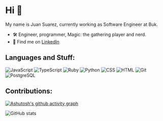 # Hi 👋

My name is Juan Suarez, currently working as Software Engineer at Buk.

- 🛠️ Engineer, programmer, Magic: the gathering player and nerd.
- 🔗 Find me on [LinkedIn](https://www.linkedin.com/in/juansuva)


## Languages and Stuff:
![JavaScript](https://img.shields.io/badge/JavaScript-F7DF1E?logo=javascript&logoColor=black)
![TypeScript](https://img.shields.io/badge/TypeScript-007ACC?logo=typescript&logoColor=white)
![Ruby](https://img.shields.io/badge/Ruby-CC342D?logo=ruby&logoColor=white)
![Python](https://img.shields.io/badge/Python-3776AB?logo=python&logoColor=white)
![CSS](https://img.shields.io/badge/CSS-1572B6?logo=css3&logoColor=white)
![HTML](https://img.shields.io/badge/HTML-E34F26?logo=html5&logoColor=white)
![Git](https://img.shields.io/badge/Git-F05032?logo=git&logoColor=white)
![PostgreSQL](https://img.shields.io/badge/PostgreSQL-336791?logo=postgresql&logoColor=white)

## Contributions:
[![Ashutosh's github activity graph](https://github-readme-activity-graph.vercel.app/graph?username=juansuv&bg_color=000000&color=00ff00&line=00ff00&point=ffffff&area=true&hide_border=true)](https://github.com/ashutosh00710/github-readme-activity-graph)

![GitHub stats](https://github-readme-stats.vercel.app/api?username=juansuv&show_icons=true&theme=radical)

